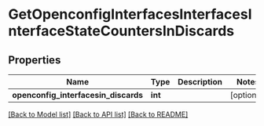 # GetOpenconfigInterfacesInterfacesInterfaceStateCountersInDiscards

## Properties
Name | Type | Description | Notes
------------ | ------------- | ------------- | -------------
**openconfig_interfacesin_discards** | **int** |  | [optional] 

[[Back to Model list]](../README.md#documentation-for-models) [[Back to API list]](../README.md#documentation-for-api-endpoints) [[Back to README]](../README.md)


